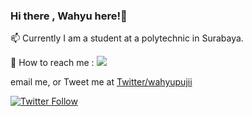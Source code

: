 ### Hi there , Wahyu here!👋

📫 Currently I am a student at a polytechnic in Surabaya.

🔭 How to reach me : 
    ![](https://img.shields.io/badge/Gmail-D14836?style=for-the-badge&logo=gmail&logoColor=white)



email me, or Tweet me at [Twitter/wahyupujii](https://twitter.com/_wahyupujii)

[![Twitter Follow](https://img.shields.io/twitter/follow/_wahyupujii?label=Follow&style=social)](https://twitter.com/_wahyupujii)

<!--
**wahyupujii/wahyupujii** is a ✨ _special_ ✨ repository because its `README.md` (this file) appears on your GitHub profile.

Here are some ideas to get you started:

- 🔭 I’m currently working on ...
- 🌱 I’m currently learning ...
- 👯 I’m looking to collaborate on ...
- 🤔 I’m looking for help with ...
- 💬 Ask me about ...
- 📫 How to reach me: ...
- 😄 Pronouns: ...
- ⚡ Fun fact: ...
-->
